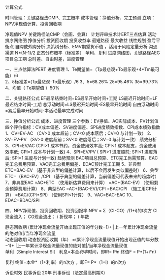 计算公式

时间管理：关键路径法CMP、完工概率
成本管理：挣值分析、完工预测
立项：NPV净现值计算、投资回收期

净现值NPV
关键路径法CMP（会画、会算）
计划评审技术计ERT三点估算
活动排序网络图
挣值分析
投资回收期
投资收益率
最短路径
最大收益
线性规划
盈亏平衡点
自购或外购分析
决策树分析、EMV期望货币值 ，适用于风险定量分析
沟通渠道
N*(N-1)/2
正态分布概率（标准差）
单利、复利
进度网络图，关键路径AEG 项目总工期
总时差、自由时差，进度管理

一、三点估算法PERT  进度管理
1、Te期望值=（Tp最悲观+To最乐观+4*Tm最可能）/6  
2、δ标准差=(Tp最悲观-To最乐观）/6
3、δ=68.26%   2δ=95.46%     3δ=99.73%
4、均值（ Te期望值 ）50%

二、关键路径公式
EF最早结束时间=ES最早开始时间+工期
LS最迟开始时间=LF最迟结束时间-工期
总浮动时间=LS最迟开始时间-ES最早开始时间
自由浮动时间=紧后最早开始时间-本活动最早完成时间

三、挣值分析公式  成本、进度管理
三个参数：EV挣值、AC实际成本、PV计划值
四个评价指标：CV成本偏差、SV进度偏差、SPI进度绩效指数、CPI成本绩效指数
1、CV=EV-AC  （CV>0 成本超前；CV<0 成本落后；CV=0 与计划一致）
2、SV=EV-PV  （SV>0 进度超前；SV<0 进度落后；SV=0 与计划一致）
绩效分析
3、CPI=EV/AC (CPI>1 成本节约，资金使用效率高; CPI<1 成本超支，资金使用效率低; CPI=1 成本与计划一致)
4、SPI=EV/PV ( SPI>1 进度超前; SPI<1 进度落后; SPI=1 进度与计划一致)
趋势预测
BAC项目总预算、ETC完工尚需预算、EAC完工总费用预算、VAC完工总费用偏差、EDAC预计完工工期
5、非典型ETC=BAC-EV  （基于非典型的偏差计算，以后不会再发生类似偏差时）
6、典型ETC=（BAC-EV）/CPI  （基于典型的偏差计算，当前偏差可代表未来的趋势时）
7、非典型EAC
    =AC+ETC  （使用新估算费用来计算）
    =AC+(BAC-EV)  （使用剩余预算费用计算）
8、典型EAC
    =AC+(BAC-EV)/CPI  =BAC/CPI  （施工用CPI计算）
    =BAC/(CPI*SPI)   （使用SPI<1计算）
9、VAC=BAC-EAC
10、EDAC=BDAC/SPI

四、NPV净现值、投资回收期、投资回报率
NPV = Σ（CI-CO）/(1+i)的t次方
CI 现金流入； CO现金流出； i 折现率； t 年数

静态回收期
(累计净现金流量开始出现正值的年分数−1)+ |上一年累计净现金流量的绝对值|/当年净现金流量
​	
动态回收期
动态投资回收期（年）
=(累计净现金流量现值开始出现正值的年分数−1)+ |上一年累计净现金流量现值的绝对值|/当年净现金流量现值
​	
单利（Simple Interest SI）
利息=本金*利率*时间，即IR= P*i*n
终值F = P*(1+i*n)

复利
终值=本金*（1+利率）的n次方 ，即F= P*（1+i）的n次方

诉讼时效
民事诉讼 20年
刑事诉讼（法定最高刑期X） 
